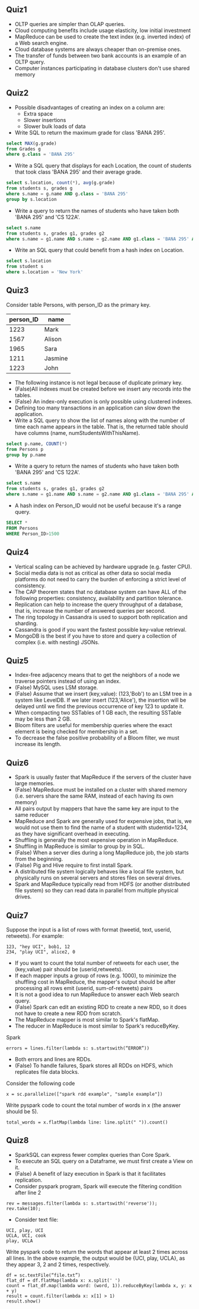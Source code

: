 ## Quiz1
- OLTP queries are simpler than OLAP queries.
- Cloud computing benefits include usage elasticity, low initial investment 
- MapReduce can be used to create the text index (e.g. inverted index) of a Web search engine.
- Cloud database systems are always cheaper than on-premise ones.
- The transfer of funds between two bank accounts is an example of an OLTP query.
- Computer instances participating in database clusters don't use shared memory


## Quiz2
- Possible disadvantages of creating an index on a column are: 
  - Extra space
  - Slower insertions 
  -  Slower bulk loads of data 
- Write SQL to return the maximum grade for class 'BANA 295'.
```sql
select MAX(g.grade)
from Grades g
where g.class = 'BANA 295'
```
- Write a SQL query that displays for each Location, the count of students that took class 'BANA 295' and their average grade.
```sql
select s.location, count(*), avg(g.grade)
from students s, grades g
where s.name = g.name AND g.class = 'BANA 295'
group by s.location
```
- Write a query to return the names of students who have taken both 'BANA 295' and 'CS 122A'.
```sql
select s.name
from students s, grades g1, grades g2
where s.name = g1.name AND s.name = g2.name AND g1.class = 'BANA 295' AND g2.class = 'CS 122A'
```
- Write an SQL query that could benefit from a hash index on Location.
```sql
select s.location
from student s
where s.location = 'New York'
```


## Quiz3
Consider table Persons, with person_ID as the primary key. 

| person_ID |   name   |
|-----------|----------|
|   1223    |   Mark   |
|   1567    |  Alison  |
|   1965    |   Sara   |
|   1211    | Jasmine  |
|   1223    |   John   |
- The following instance is not legal because of duplicate primary key.
- (False)All indexes must be created before we insert any records into the tables.
- (False) An index-only execution is only possible using clustered indexes.
- Defining too many transactions in an application can slow down the application.
- Write a SQL query to show the list of names along with the number of time each name appears in the table. That is, the returned table should have columns (name, numStudentsWithThisName). 
```sql
select p.name, COUNT(*) 
from Persons p
group by p.name
```
- Write a query to return the names of students who have taken both 'BANA 295' and 'CS 122A'.
```sql
select s.name
from students s, grades g1, grades g2
where s.name = g1.name AND s.name = g2.name AND g1.class = 'BANA 295' AND g2.class = 'CS 122A'
```
- A hash index on Person_ID would not be useful because it's a range query.
```sql
SELECT * 
FROM Persons
WHERE Person_ID>1500
```

## Quiz4
- Vertical scaling can be achieved by hardware upgrade (e.g. faster CPU).
- Social media data is not as critical as other data so social media platforms do not need to carry the burden of enforcing a strict level of consistency.
- The CAP theorem states that no database system can have ALL of the following properties: consistency, availability and partition tolerance.
- Replication can help to increase the query throughput of a database, that is,  increase the number of answered queries per second.
- The ring topology in Cassandra is used to support both replication and sharding.
- Cassandra is good if you want the fastest possible key-value retrieval.
- MongoDB is the best if you have to store and query a collection of complex (i.e. with nesting) JSONs.

## Quiz5
- Index-free adjacency means that to get the neighbors of a node we traverse pointers instead of using an index.
- (False) MySQL uses LSM storage.
- (False) Assume that we insert (key,value): (123,'Bob') to an LSM tree in a system like LevelDB. If we later insert (123,'Alice'), the insertion will be delayed until we find the previous occurrence of key 123 to update it.
- When compacting two SSTables of 1 GB each, the resulting SSTable may be less than 2 GB.
- Bloom filters are useful for membership queries where the exact element is being checked for membership in a set.
- To decrease the false positive probability of a Bloom filter, we must increase its length.

## Quiz6
- Spark is usually faster that MapReduce if the servers of the cluster have large memories.
- (False) MapReduce must be installed on a cluster with shared memory (i.e. servers share the same RAM, instead of each having its own memory)
- All pairs output by mappers that have the same key are input to the same reducer
- MapReduce and Spark are generally used for expensive jobs, that is, we would not use them to find the name of a student with studentid=1234, as they have significant overhead in executing.
- Shuffling is generally the most expensive operation in MapReduce.
- Shuffling in MapReduce is similar to group by in SQL.
- (False) When a server dies during a long MapReduce job, the job starts from the beginning.
- (False) Pig and Hive require to first install Spark.
- A distributed file system logically behaves like a local file system, but physically runs on several servers and stores files on several drives.
- Spark and MapReduce typically read from HDFS (or another distributed file system) so they can read data in parallel from multiple physical drives.

## Quiz7
Suppose the input is a list of rows with format (tweetid, text, userid, retweets). For example:
```
123, "hey UCI", bob1, 12
234, "play UCI", alice2, 0
```
- If you want to count the total number of retweets for each user, the (key,value) pair should be (userid,retweets). 
- If each mapper inputs a group of rows (e.g. 1000), to minimize the shuffling cost in MapReduce, the mapper's output should be after processing all rows emit (userid, sum-of-retweets) pairs 
- It is not a good idea to run MapReduce to answer each Web search query.
- (False) Spark can edit an existing RDD to create a new RDD, so it does not have to create a new RDD from scratch.
- The MapReduce mapper is most similar to Spark's flatMap.
- The reducer in MapReduce is most similar to Spark's reduceByKey.

Spark 
```
errors = lines.filter(lambda s: s.startswith(“ERROR”))
```
- Both errors and lines are RDDs.
- (False) To handle failures, Spark stores all RDDs on HDFS, which replicates file data blocks.

Consider the following code
```
x = sc.parallelize(["spark rdd example", "sample example"])
```
Write pyspark code to count the total number of words in x (the answer should be 5).
```
total_words = x.flatMap(lambda line: line.split(" ")).count()
```

## Quiz8
- SparkSQL can express fewer complex queries than Core Spark.
- To execute an SQL query on a Dataframe, we must first create a View on it.
- (False) A benefit of lazy execution in Spark is that it facilitates replication.
- Consider pyspark program, Spark will execute the filtering condition after line 2
```
rev = messages.filter(lambda s: s.startswith('reverse'));
rev.take(10);
```
- Consider text file:
```commandline
UCI, play, UCI
UCLA, UCI, cook
play, UCLA
```
Write pyspark code to return the words that appear at least 2 times across all lines.
In the above example, the output would be {UCI, play, UCLA}, as they appear 3, 2 and 2 times, respectively.
```
df = sc.textFile(“file.txt”)
flat_df = df.flatMap(lambda x: x.split(' ')
count = flat_df.map(lambda word: (word, 1)).reduceByKey(lambda x, y: x + y)
result = count.filter(lambda x: x[1] > 1)
result.show() 
```
